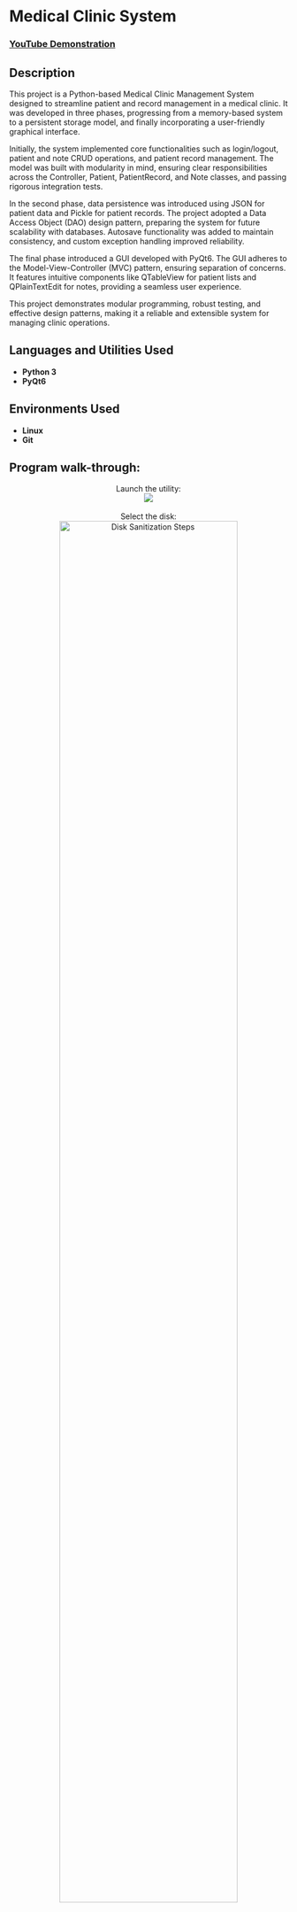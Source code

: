 <h1>Medical Clinic System</h1>

 ### [YouTube Demonstration](https://youtu.be/7eJexJVCqJo)

<h2>Description</h2>
This project is a Python-based Medical Clinic Management System designed to streamline patient and record management in a medical clinic. It was developed in three phases, progressing from a memory-based system to a persistent storage model, and finally incorporating a user-friendly graphical interface.

Initially, the system implemented core functionalities such as login/logout, patient and note CRUD operations, and patient record management. The model was built with modularity in mind, ensuring clear responsibilities across the Controller, Patient, PatientRecord, and Note classes, and passing rigorous integration tests.

In the second phase, data persistence was introduced using JSON for patient data and Pickle for patient records. The project adopted a Data Access Object (DAO) design pattern, preparing the system for future scalability with databases. Autosave functionality was added to maintain consistency, and custom exception handling improved reliability.

The final phase introduced a GUI developed with PyQt6. The GUI adheres to the Model-View-Controller (MVC) pattern, ensuring separation of concerns. It features intuitive components like QTableView for patient lists and QPlainTextEdit for notes, providing a seamless user experience.

This project demonstrates modular programming, robust testing, and effective design patterns, making it a reliable and extensible system for managing clinic operations.
<br />


<h2>Languages and Utilities Used</h2>

- <b>Python 3</b> 
- <b>PyQt6</b>

<h2>Environments Used </h2>

- <b>Linux</b>
- <b>Git</b> 

<h2>Program walk-through:</h2>

<p align="center">
Launch the utility: <br/>
<img src="https://imgur.com/t8aJPQt">

<br />
<br />
Select the disk:  <br/>
<img src="https://i.imgur.com/tcTyMUE.png" height="80%" width="80%" alt="Disk Sanitization Steps"/>
<br />
<br />
Enter the number of passes: <br/>
<img src="https://i.imgur.com/nCIbXbg.png" height="80%" width="80%" alt="Disk Sanitization Steps"/>
<br />
<br />
Confirm your selection:  <br/>
<img src="https://i.imgur.com/cdFHBiU.png" height="80%" width="80%" alt="Disk Sanitization Steps"/>
<br />
<br />
Wait for process to complete (may take some time):  <br/>
<img src="https://i.imgur.com/JL945Ga.png" height="80%" width="80%" alt="Disk Sanitization Steps"/>
<br />
<br />
Sanitization complete:  <br/>
<img src="https://i.imgur.com/K71yaM2.png" height="80%" width="80%" alt="Disk Sanitization Steps"/>
<br />
<br />
Observe the wiped disk:  <br/>
<img src="https://i.imgur.com/AeZkvFQ.png" height="80%" width="80%" alt="Disk Sanitization Steps"/>
</p>

<!--
 ```diff
- text in red
+ text in green
! text in orange
# text in gray
@@ text in purple (and bold)@@
```
--!>
